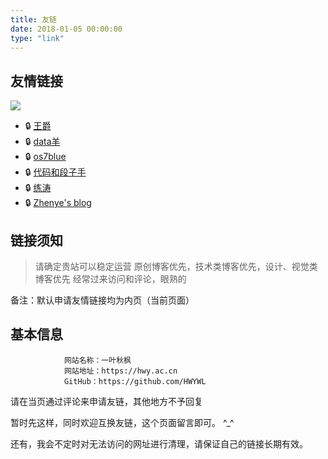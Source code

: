 ```yaml
---
title: 友链
date: 2018-01-05 00:00:00
type: "link"
---
```

## 友情链接

![](https://i.imgur.com/0xER0q0.png)

- :lock: [王爵](https://biezhi.me)
- :lock: [data羊](http://www.datayang.com)
- :lock: [os7blue](https://os7blue.com)
- :lock: [代码和段子手](http://codefun007.xyz)
- :lock: [练涛](https://blog.liantao.me)
- :lock: [Zhenye's blog](http://itzyi.cn)

## 链接须知

> 请确定贵站可以稳定运营
> 原创博客优先，技术类博客优先，设计、视觉类博客优先
> 经常过来访问和评论，眼熟的

备注：默认申请友情链接均为内页（当前页面）

## 基本信息

                网站名称：一叶秋枫
                网站地址：https://hwy.ac.cn
                GitHub：https://github.com/HWYWL

请在当页通过评论来申请友链，其他地方不予回复

暂时先这样，同时欢迎互换友链，这个页面留言即可。 ^_^

还有，我会不定时对无法访问的网址进行清理，请保证自己的链接长期有效。